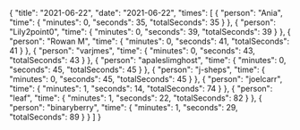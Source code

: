 {
  "title": "2021-06-22",
  "date": "2021-06-22",
  "times": [
    {
      "person": "Ania",
      "time": {
        "minutes": 0,
        "seconds": 35,
        "totalSeconds": 35
      }
    },
    {
      "person": "Lily2point0",
      "time": {
        "minutes": 0,
        "seconds": 39,
        "totalSeconds": 39
      }
    },
    {
      "person": "Rowan M",
      "time": {
        "minutes": 0,
        "seconds": 41,
        "totalSeconds": 41
      }
    },
    {
      "person": "varjmes",
      "time": {
        "minutes": 0,
        "seconds": 43,
        "totalSeconds": 43
      }
    },
    {
      "person": "apaleslimghost",
      "time": {
        "minutes": 0,
        "seconds": 45,
        "totalSeconds": 45
      }
    },
    {
      "person": "j-sheps",
      "time": {
        "minutes": 0,
        "seconds": 45,
        "totalSeconds": 45
      }
    },
    {
      "person": "joelcarr",
      "time": {
        "minutes": 1,
        "seconds": 14,
        "totalSeconds": 74
      }
    },
    {
      "person": "leaf",
      "time": {
        "minutes": 1,
        "seconds": 22,
        "totalSeconds": 82
      }
    },
    {
      "person": "binaryberry",
      "time": {
        "minutes": 1,
        "seconds": 29,
        "totalSeconds": 89
      }
    }
  ]
}